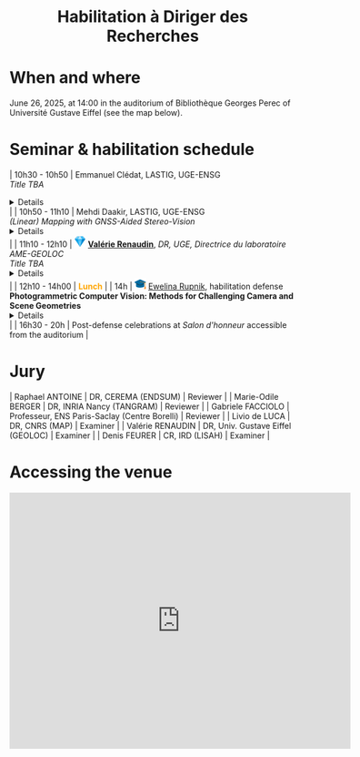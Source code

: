 

<h1 style="text-align: center;"> <b>Habilitation à Diriger des Recherches</b> </h1>


# When and where
June 26, 2025, at 14:00 in the auditorium of Bibliothèque Georges Perec of Université Gustave Eiffel (see the map below).

# Seminar & habilitation schedule

| 10h30 - 10h50 | Emmanuel Clédat, LASTIG, UGE-ENSG <br><em> Title TBA </em> <br><details> TBA </details> |
| 10h50 - 11h10 | Mehdi Daakir, LASTIG, UGE-ENSG <br><em> (Linear) Mapping with GNSS-Aided Stereo-Vision </em> <br><details> TBA </details> |
| 11h10 - 12h10 | <img src="/img/diamond.png"  width="20"> [**Valérie Renaudin**](https://pagespro.univ-gustave-eiffel.fr/valerie-renaudin), *DR, UGE, Directrice du laboratoire AME-GEOLOC* <br><em>Title TBA</em> <br><details>TBA</details> |
| 12h10 - 14h00 | <span style="color:orange"> <b>Lunch</b> </span> |
| 14h | <img src="/img/grad.png"  width="20"> [Ewelina Rupnik](https://erupnik.github.io), habilitation defense<br> <b>Photogrammetric Computer Vision: Methods for Challenging Camera and Scene Geometries</b> <br><details>  This habilitation manuscript addresses some of the challenges in Photogrammetric Computer Vision - where speed, automation, or precision still fall short in demanding 3D reconstruction scenarios. I focus on three key areas: improving camera pose estimation, enhancing stereo matching and depth map quality, and modeling complex reflectance using neural representations. Throughout the manuscript, I combine rigorous geometry and uncertainty modeling with insights from deep learning, showing how these approaches can work together rather than in opposition. The proposed methods are tested across diverse cases - from satellite and aerial imagery to time-series data and terrestrial acquisitions. They are designed to be both robust and computationally efficient, especially in scenes with many images, poor texture, non-Lambertian surfaces, or long temporal gaps. </details>  |
| 16h30 - 20h | Post-defense celebrations at *Salon d'honneur* accessible from the auditorium |

# Jury

| Raphael ANTOINE | DR, CEREMA (ENDSUM) | Reviewer |
| Marie-Odile BERGER | DR, INRIA Nancy (TANGRAM) | Reviewer |
| Gabriele FACCIOLO | Professeur, ENS Paris-Saclay (Centre Borelli) | Reviewer |
| Livio de LUCA | DR, CNRS (MAP) | Examiner |
| Valérie RENAUDIN | DR, Univ. Gustave Eiffel (GEOLOC) | Examiner |
| Denis FEURER | CR, IRD (LISAH) | Examiner |



# Accessing the venue

<iframe src="https://www.google.com/maps/embed?pb=!1m18!1m12!1m3!1d695.5259685473127!2d2.5904168175195754!3d48.83997412328259!2m3!1f0!2f0!3f0!3m2!1i1024!2i768!4f13.1!3m3!1m2!1s0x47e60e32b2d25945%3A0x63adb2dd33d18234!2sBiblioth%C3%A8que%20Georges%20Perec%20de%20l&#39;Universit%C3%A9%20Gustave%20Eiffel!5e0!3m2!1sfr!2sfr!4v1749571121176!5m2!1sfr!2sfr" width="600" height="450" style="border:0;" allowfullscreen="" loading="lazy" referrerpolicy="no-referrer-when-downgrade"></iframe>

